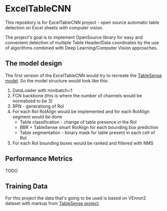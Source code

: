 # ExcelTableCNN
This repository is for ExcelTableCNN project - open source automatic table detection on Excel sheets with computer vision.

The project's goal is to implement OpenSource library for easy and convenient detection of multiple Table Header/Data coordinates by the use of algorithms combined with Deep Learning/Computer Vision approaches.

## The model design
The first version of the ExcelTableCNN would try to recreate the [TableSense model](https://arxiv.org/abs/2106.13500). So the model structure would look like this:
1) DataLoader with minibatch=1
2) FCN backbone (this is where the number of channels would be normalized to be 3)
3) RPN - generationg of RoI
4) For each RoI RoIAlign would be implemented and for each RoIAlign segment would be done
    - Table classification - change of table presence in the RoI
    - BBR + TableSense smart RoIAlign for each bounding box prediction
    - Table segmentation - binary mask for table present in each cell of RoI
5) For each RoI bounding boxes would be ranked and filtered with NMS

## Performance Metrics 
TODO

## Training Data
For this project the data that's going to be used is based on VEnron2 dataset with markup from [TableSense project](https://github.com/microsoft/TableSense/blob/main/dataset/Table%20range%20annotations.txt).
